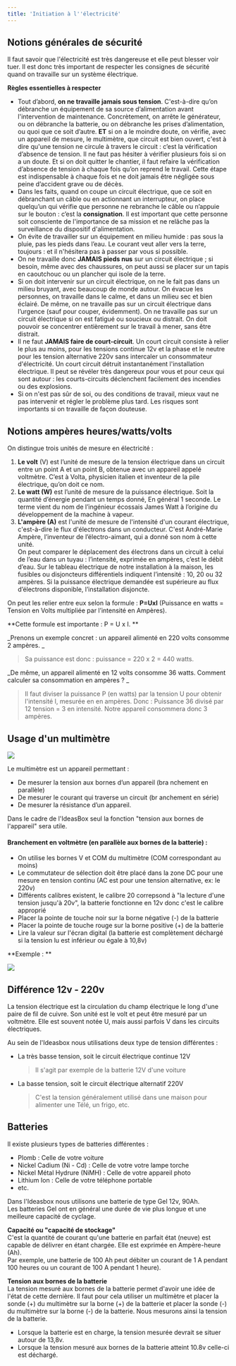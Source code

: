 ```yaml
---
title: 'Initiation à l''électricité'
---
```


## Notions générales de  sécurité

Il faut savoir que l'électricité est très dangereuse et elle peut blesser voir tuer. Il est donc très important de respecter les consignes de sécurité quand on travaille sur un système électrique.

**Règles essentielles à respecter**

* Tout d’abord, **on ne travaille jamais sous tension**. C'est-à-dire qu’on débranche un équipement de sa source d’alimentation avant l'intervention de maintenance. Concrètement, on arrête le générateur, ou on débranche la batterie, ou on débranche les prises d’alimentation, ou quoi que ce soit d’autre. **ET** si on a le moindre doute, on vérifie, avec un appareil de mesure, le multimètre, que circuit est bien ouvert, c'est à dire qu'une tension ne circule à travers le circuit : c’est la vérification d’absence de tension. Il ne faut pas hésiter à vérifier plusieurs fois si on a un doute. Et si on doit quitter le chantier, il faut refaire la vérification d’absence de tension à chaque fois qu’on reprend le travail. Cette étape est indispensable à chaque fois et ne doit jamais être négligée sous peine d’accident grave ou de décès.
* Dans les faits, quand on coupe un circuit électrique, que ce soit en débranchant un câble ou en actionnant un interrupteur, on place quelqu’un qui vérifie que personne ne rebranche le câble ou n’appuie sur le bouton : c’est la **consignation**. Il est important que cette personne soit consciente de l'importance de sa mission et ne relâche pas la surveillance du dispositif d'alimentation. 
* On évite de travailler sur un équipement en milieu humide : pas sous la pluie, pas les pieds dans l’eau. Le courant veut aller vers la terre, toujours : et il n'hésitera pas à passer par vous si possible.
* On ne travaille donc **JAMAIS pieds nus** sur un circuit électrique ; si besoin, même avec des chaussures, on peut aussi se placer sur un tapis en caoutchouc ou un plancher qui isole de la terre. 
* Si on doit intervenir sur un circuit électrique, on ne le fait pas dans un milieu bruyant, avec beaucoup de monde autour. On évacue les personnes, on travaille dans le calme, et dans un milieu sec et bien éclairé. De même, on ne travaille pas sur un circuit électrique dans l’urgence \(sauf pour couper, évidemment\). On ne travaille pas sur un circuit électrique si on est fatigué ou soucieux ou distrait. On doit pouvoir se concentrer entièrement sur le travail à mener, sans être distrait. 
* Il ne faut **JAMAIS faire de court-circuit**. Un court circuit consiste à relier le plus au moins, pour les tensions continue 12v et la phase et le neutre pour les tension alternative 220v sans intercaler un consommateur d'électricité. Un court circuit détruit instantanément l'installation électrique. Il peut se révéler très dangereux pour vous et pour ceux qui sont autour : les courts-circuits déclenchent facilement des incendies ou des explosions. 
* Si on n'est pas sûr de soi, ou des conditions de travail, mieux vaut ne pas intervenir et régler le problème plus tard. Les risques sont importants si on travaille de façon douteuse. 

## Notions ampères heures/watts/volts

On distingue trois unités de mesure en électricité :  
1. **Le volt** \(V\) est l’unité de mesure de la tension électrique dans un circuit entre un point A et un point B, obtenue avec un appareil appelé voltmètre. C’est à Volta, physicien italien et inventeur de la pile électrique, qu’on doit ce nom.  
2. **Le watt \(W\)** est l’unité de mesure de la puissance électrique. Soit la quantité d’énergie pendant un temps donné, En général 1 seconde. Le terme vient du nom de l’ingénieur écossais James Watt à l’origine du développement de la machine à vapeur.  
3. **L'ampère \(A\)** est l'unité de mesure de l'intensité d'un courant électrique, c'est-à-dire le flux d'électrons dans un conducteur. C'est André-Marie Ampère, l’inventeur de l’électro-aimant, qui a donné son nom à cette unité.  
On peut comparer le déplacement des électrons dans un circuit à celui de l’eau dans un tuyau : l’intensité, exprimée en ampères, c’est le débit d’eau. Sur le tableau électrique de notre installation à la maison, les fusibles ou disjoncteurs différentiels indiquent l’intensité : 10, 20 ou 32 ampères. Si la puissance électrique demandée est supérieure au flux d’électrons disponible, l’installation disjoncte.

On peut les relier entre eux selon la formule : **P=UxI** \(Puissance en watts = Tension en Volts multipliée par l’intensité en Ampères\).

**Cette formule est importante : P = U x I.  **

_Prenons un exemple concret : un appareil alimenté en 220 volts consomme 2 ampères.  _

> Sa puissance est donc : puissance = 220 x 2 = 440 watts.

_De même, un appareil alimenté en 12 volts consomme 36 watts. Comment calculer sa consommation en ampères ?  _

> Il faut diviser la puissance P \(en watts\) par la tension U pour obtenir l'intensité I, mesurée en  en ampères. Donc : Puissance 36 divisé par 12 tension = 3 en intensité. Notre appareil consommera donc 3 ampères.

## Usage d'un multimètre 

![](dmmnew10.gif)

Le multimètre est un appareil permettant :  
- De mesurer la tension aux bornes d’un appareil (bra
nchement en parallèle) 
- De mesurer le courant qui traverse un circuit (br
anchement en série) 
- De mesurer la résistance d’un appareil.   

Dans le cadre de l'IdeasBox seul la fonction "tension aux bornes de l'appareil" sera utile. 

#### Branchement en voltmètre (en parallèle aux bornes de la batterie) :
- On utilise les bornes V et COM du multimètre (COM correspondant au moins)  
- Le commutateur de sélection doit être placé dans la zone DC pour une mesure en tension continu (AC est pour une tension alternative, ex: le 220v)
- Différents calibres existent, le calibre 20 correpsond à "la lecture d'une tension jusqu'à 20v", la batterie fonctionne en 12v donc c'est le calibre approprié
- Placer la pointe de touche noir sur la borne négative (-) de la batterie
- Placer la pointe de touche rouge sur la borne positive (+) de la batterie
- Lire la valeur sur l'écran digital (la batterie est complètement déchargé si la tension lu est inférieur ou égale à 10,8v)

**Exemple : **

![](467517-tester-condensateur-3-3-main-12994453.jpg)

## Différence 12v - 220v

La tension électrique est la circulation du champ électrique le long d'une paire de fil de cuivre. Son unité est le volt et peut être mesuré par un voltmètre. Elle est souvent notée U, mais aussi parfois V dans les circuits électriques.

Au sein de l'Ideasbox nous utilisations deux type de tension différentes :

* La très basse tension, soit le circuit électrique continue 12V

  > Il s'agit par exemple de la batterie 12V d'une voiture

* La basse tension, soit le circuit électrique alternatif 220V

  > C'est la tension généralement utilisé dans une maison pour alimenter une Télé, un frigo, etc.

## Batteries

Il existe plusieurs types de batteries différentes :

* Plomb : Celle de votre voiture
* Nickel Cadium \(Ni - Cd\) : Celle de votre votre lampe torche
* Nickel Métal Hydrure \(NiMH\) : Celle de votre appareil photo
* Lithium Ion : Celle de votre téléphone portable
* etc.

Dans l'Ideasbox nous utilisons une batterie de type Gel 12v, 90Ah.  
Les batteries Gel ont en général une durée de vie plus longue et une meilleure capacité de cyclage.

**Capacité ou "capacité de stockage"**  
C'est la quantité de courant qu'une batterie en parfait état \(neuve\) est capable de délivrer en étant chargée. Elle est exprimée en Ampère-heure \(Ah\).  
Par exemple, une batterie de 100 Ah peut débiter un courant de 1 A pendant 100 heures ou un courant de 100 A pendant 1 heure\).

**Tension aux bornes de la batterie**  
La tension mesuré aux bornes de la batterie permet d'avoir une idée de l'état de cette dernière. Il faut pour cela utiliser un multimètre et placer la sonde \(+\) du multimètre sur la borne \(+\) de la batterie et placer la sonde \(-\) du multimètre sur la borne \(-\) de la batterie. Nous mesurons ainsi la tension de la batterie.

* Lorsque la batterie est en charge, la tension mesurée devrait se situer autour de 13,8v.
* Lorsque la tension mesuré aux bornes de la batterie atteint 10.8v celle-ci est déchargé. 



